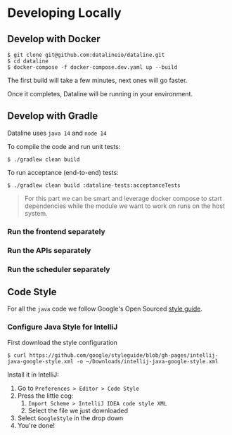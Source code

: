 # Developing Locally

## Develop with Docker

```text
$ git clone git@github.com:datalineio/dataline.git
$ cd dataline
$ docker-compose -f docker-compose.dev.yaml up --build
```

The first build will take a few minutes, next ones will go faster. 

Once it completes, Dataline will be running in your environment.

## Develop with Gradle

Dataline uses `java 14` and `node 14`

To compile the code and run unit tests: 
```text
$ ./gradlew clean build
```

To run acceptance (end-to-end) tests: 
```
$ ./gradlew clean build :dataline-tests:acceptanceTests
```

> For this part we can be smart and leverage docker compose to start dependencies while the module we want to work on runs on the host system.

### Run the frontend separately

### Run the APIs separately

### Run the scheduler separately

## Code Style

‌For all the `java` code we follow Google's Open Sourced [style guide](https://google.github.io/styleguide/).‌

### Configure Java Style for IntelliJ <a id="configure-for-intellij"></a>

First download the style configuration

```text
$ curl https://github.com/google/styleguide/blob/gh-pages/intellij-java-google-style.xml -o ~/Downloads/intellij-java-google-style.xml
```

Install it in IntelliJ:‌

1. Go to `Preferences > Editor > Code Style`
2. Press the little cog:
   1. `Import Scheme > IntelliJ IDEA code style XML`
   2. Select the file we just downloaded
3. Select `GoogleStyle` in the drop down
4. You're done!

